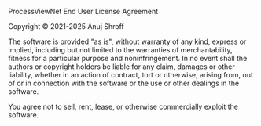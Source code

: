 ProcessViewNet End User License Agreement

Copyright © 2021-2025 Anuj Shroff

The software is provided "as is", without warranty of any kind, express or implied, including but not limited to the warranties of merchantability, fitness for a particular purpose and noninfringement. In no event shall the authors or copyright holders be liable for any claim, damages or other liability, whether in an action of contract, tort or otherwise, arising from, out of or in connection with the software or the use or other dealings in the software.

You agree not to sell, rent, lease, or otherwise commercially exploit the software.
